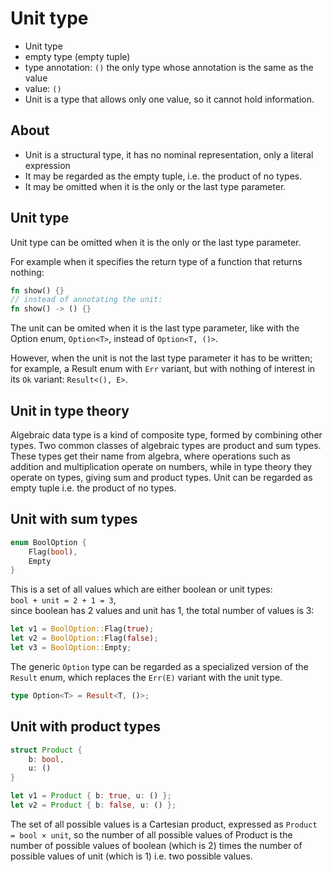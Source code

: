 # Unit type

- Unit type
- empty type (empty tuple)
- type annotation: `()` the only type whose annotation is the same as the value
- value: `()`
- Unit is a type that allows only one value, so it cannot hold information.


## About 
- Unit is a structural type, it has no nominal representation, only a literal expression
- It may be regarded as the empty tuple, i.e. the product of no types.
- It may be omitted when it is the only or the last type parameter.



## Unit type
Unit type can be omitted when it is the only or the last type parameter.

For example when it specifies the return type of a function that returns nothing:

```rust
fn show() {}
// instead of annotating the unit:
fn show() -> () {}
```

The unit can be omited when it is the last type parameter, like with the Option enum, `Option<T>`, instead of `Option<T, ()>`.

However, when the unit is not the last type parameter it has to be written; for example, a Result enum with `Err` variant, but with nothing of interest in its `Ok` variant: `Result<(), E>`.




## Unit in type theory
Algebraic data type is a kind of composite type, formed by combining other types. Two common classes of algebraic types are product and sum types. These types get their name from algebra, where operations such as addition and multiplication operate on numbers, while in type theory they operate on types, giving sum and product types. Unit can be regarded as empty tuple i.e. the product of no types.



## Unit with sum types

```rust
enum BoolOption {
    Flag(bool),
    Empty
}
```

This is a set of all values which are either boolean or unit types:   
`bool + unit = 2 + 1 = 3`,   
since boolean has 2 values and unit has 1, the total number of values is 3:

```rust
let v1 = BoolOption::Flag(true);
let v2 = BoolOption::Flag(false);
let v3 = BoolOption::Empty;
```

The generic `Option` type can be regarded as a specialized version of the `Result` enum, which replaces the `Err(E)` variant with the unit type.

```rust
type Option<T> = Result<T, ()>;
```


## Unit with product types

```rust
struct Product {
    b: bool,
    u: ()
}

let v1 = Product { b: true, u: () };
let v2 = Product { b: false, u: () };
```

The set of all possible values is a Cartesian product, expressed as `Product = bool × unit`, so the number of all possible values of Product is the number of possible values of boolean (which is 2) times the number of possible values of unit (which is 1) i.e. two possible values.
